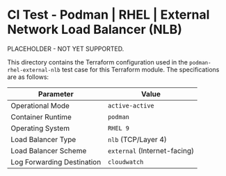 # CI Test - Podman | RHEL | External Network Load Balancer (NLB)

PLACEHOLDER - NOT YET SUPPORTED.

This directory contains the Terraform configuration used in the `podman-rhel-external-nlb` test case for this Terraform module. The specifications are as follows:

| Parameter                   | Value                        |
|-----------------------------|------------------------------|
| Operational Mode            | `active-active`              |
| Container Runtime           | `podman`                     |
| Operating System            | `RHEL 9`                     |
| Load Balancer Type          | `nlb` (TCP/Layer 4)          |
| Load Balancer Scheme        | `external` (Internet-facing) |
| Log Forwarding Destination  | `cloudwatch`                 |